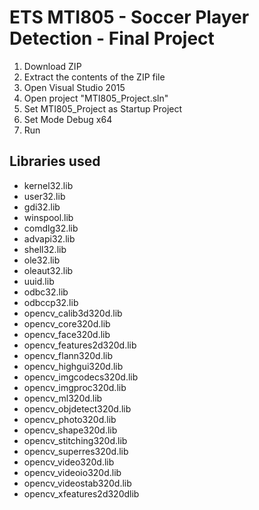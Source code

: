 # ETS MTI805 - Soccer Player Detection - Final Project

1. Download ZIP
2. Extract the contents of the ZIP file
3. Open Visual Studio 2015
4. Open project "MTI805_Project.sln"
5. Set MTI805_Project as Startup Project
6. Set Mode Debug x64
7. Run

## Libraries used

* kernel32.lib
* user32.lib
* gdi32.lib
* winspool.lib
* comdlg32.lib
* advapi32.lib
* shell32.lib
* ole32.lib
* oleaut32.lib
* uuid.lib
* odbc32.lib
* odbccp32.lib
* opencv_calib3d320d.lib
* opencv_core320d.lib
* opencv_face320d.lib
* opencv_features2d320d.lib
* opencv_flann320d.lib
* opencv_highgui320d.lib
* opencv_imgcodecs320d.lib
* opencv_imgproc320d.lib
* opencv_ml320d.lib
* opencv_objdetect320d.lib
* opencv_photo320d.lib
* opencv_shape320d.lib
* opencv_stitching320d.lib
* opencv_superres320d.lib
* opencv_video320d.lib
* opencv_videoio320d.lib
* opencv_videostab320d.lib
* opencv_xfeatures2d320dlib
